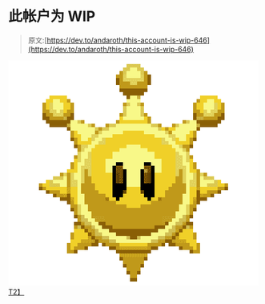 # 此帐户为 WIP

> 原文:[https://dev.to/andaroth/this-account-is-wip-646](https://dev.to/andaroth/this-account-is-wip-646)

[![Star](img/9388724125ea6d1c299267425f3197c0.png "Star gif")T2】](https://i.giphy.com/media/3igu66cw33CX6/giphy.gif)